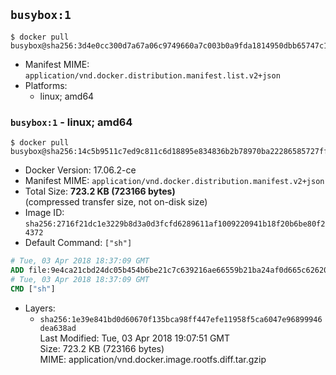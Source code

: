 ## `busybox:1`

```console
$ docker pull busybox@sha256:3d4e0cc300d7a67a06c9749660a7c003b0a9fda1814950dbb65747c14a9ca21c
```

-	Manifest MIME: `application/vnd.docker.distribution.manifest.list.v2+json`
-	Platforms:
	-	linux; amd64

### `busybox:1` - linux; amd64

```console
$ docker pull busybox@sha256:14c5b9511c7ed9c811c6d18895e834836b2b78970ba22286585727ff78c081a5
```

-	Docker Version: 17.06.2-ce
-	Manifest MIME: `application/vnd.docker.distribution.manifest.v2+json`
-	Total Size: **723.2 KB (723166 bytes)**  
	(compressed transfer size, not on-disk size)
-	Image ID: `sha256:2716f21dc1e3229b8d3a0d3fcfd6289611af1009220941b18f20b6be80f24372`
-	Default Command: `["sh"]`

```dockerfile
# Tue, 03 Apr 2018 18:37:09 GMT
ADD file:9e4ca21cbd24dc05b454b6be21c7c639216ae66559b21ba24af0d665c62620dc in / 
# Tue, 03 Apr 2018 18:37:09 GMT
CMD ["sh"]
```

-	Layers:
	-	`sha256:1e39e841bd0d60670f135bca98ff447efe11958f5ca6047e96899946dea638ad`  
		Last Modified: Tue, 03 Apr 2018 19:07:51 GMT  
		Size: 723.2 KB (723166 bytes)  
		MIME: application/vnd.docker.image.rootfs.diff.tar.gzip
